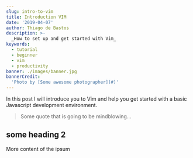 ```yaml
---
slug: intro-to-vim
title: Introduction VIM
date: '2019-04-07'
author: Thiago de Bastos
description: >-
  _How to set up and get started with Vim_
keywords:
  - tutorial
  - beginner
  - vim
  - productivity
banner: ./images/banner.jpg
bannerCredit:
  'Photo by [Some awesome photographer](#)'
---
```


In this post I will introduce you to Vim and help you get started with a basic Javascript development environment.

> Some quote that is going to be mindblowing...

## some heading 2

More content of the ipsum
